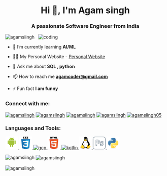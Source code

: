 
<h1 align="center">Hi 👋, I'm Agam singh</h1>
<h3 align="center">A passionate Software Engineer from India</h3>

<img align ="right" alt="coding" width="400" src="https://user-images.githubusercontent.com/55389276/140866485-8fb1c876-9a8f-4d6a-98dc-08c4981eaf70.gif">

<p align="left"> <img src="https://komarev.com/ghpvc/?username=agamsiingh&label=Profile%20views&color=0e75b6&style=flat" alt="agamsiingh" /> </p>

- 🌱 I’m currently learning **AI/ML**

- 👨‍💻 My Personal Website -  [Personal Website](https://agamsiingh.github.io/Portfolio-websites/)

- 💬 Ask me about **SQL , python**

- 📫 How to reach me **agamcoder@gmail.com**

- ⚡ Fun fact **I am funny**

<h3 align="left">Connect with me:</h3>
<p align="left">
<a href="https://instagram.com/agamsiingh" target="blank"><img align="center" src="https://raw.githubusercontent.com/rahuldkjain/github-profile-readme-generator/master/src/images/icons/Social/instagram.svg" alt="agamsiingh" height="30" width="40" /></a>
<a href="https://www.youtube.com/c/agamsiingh" target="blank"><img align="center" src="https://raw.githubusercontent.com/rahuldkjain/github-profile-readme-generator/master/src/images/icons/Social/youtube.svg" alt="agamsiingh" height="30" width="40" /></a>
<a href="https://www.codechef.com/users/agamsiingh" target="blank"><img align="center" src="https://cdn.jsdelivr.net/npm/simple-icons@3.1.0/icons/codechef.svg" alt="agamsiingh" height="30" width="40" /></a>
<a href="https://www.leetcode.com/agamsiingh" target="blank"><img align="center" src="https://raw.githubusercontent.com/rahuldkjain/github-profile-readme-generator/master/src/images/icons/Social/leet-code.svg" alt="agamsiingh" height="30" width="40" /></a>
<a href="https://www.hackerearth.com/agamsiingh05" target="blank"><img align="center" src="https://raw.githubusercontent.com/rahuldkjain/github-profile-readme-generator/master/src/images/icons/Social/hackerearth.svg" alt="agamsiingh05" height="30" width="40" /></a>
</p>

<h3 align="left">Languages and Tools:</h3>
<p align="left"> <a href="https://developer.android.com" target="_blank" rel="noreferrer"> <img src="https://raw.githubusercontent.com/devicons/devicon/master/icons/android/android-original-wordmark.svg" alt="android" width="40" height="40"/> </a> <a href="https://www.w3schools.com/css/" target="_blank" rel="noreferrer"> <img src="https://raw.githubusercontent.com/devicons/devicon/master/icons/css3/css3-original-wordmark.svg" alt="css3" width="40" height="40"/> </a> <a href="https://cloud.google.com" target="_blank" rel="noreferrer"> <img src="https://www.vectorlogo.zone/logos/google_cloud/google_cloud-icon.svg" alt="gcp" width="40" height="40"/> </a> <a href="https://www.w3.org/html/" target="_blank" rel="noreferrer"> <img src="https://raw.githubusercontent.com/devicons/devicon/master/icons/html5/html5-original-wordmark.svg" alt="html5" width="40" height="40"/> </a> <a href="https://kotlinlang.org" target="_blank" rel="noreferrer"> <img src="https://www.vectorlogo.zone/logos/kotlinlang/kotlinlang-icon.svg" alt="kotlin" width="40" height="40"/> </a> <a href="https://www.linux.org/" target="_blank" rel="noreferrer"> <img src="https://raw.githubusercontent.com/devicons/devicon/master/icons/linux/linux-original.svg" alt="linux" width="40" height="40"/> </a> <a href="https://www.photoshop.com/en" target="_blank" rel="noreferrer"> <img src="https://raw.githubusercontent.com/devicons/devicon/master/icons/photoshop/photoshop-line.svg" alt="photoshop" width="40" height="40"/> </a> <a href="https://www.python.org" target="_blank" rel="noreferrer"> <img src="https://raw.githubusercontent.com/devicons/devicon/master/icons/python/python-original.svg" alt="python" width="40" height="40"/> </a> </p>

<p><img align="left" src="https://github-readme-stats.vercel.app/api/top-langs?username=agamsiingh&show_icons=true&locale=en&layout=compact" alt="agamsiingh" /></p>

<p>&nbsp;<img align="center" src="https://github-readme-stats.vercel.app/api?username=agamsiingh&show_icons=true&locale=en" alt="agamsiingh" /></p>

<p><img align="center" src="https://github-readme-streak-stats.herokuapp.com/?user=agamsiingh&" alt="agamsiingh" /></p>
